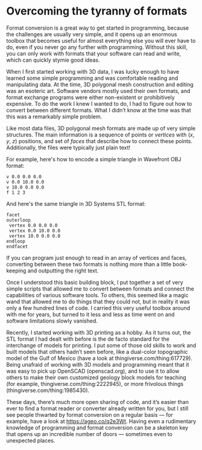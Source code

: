 
# Overcoming the tyranny of formats

Format conversion is a great way to get started in programming, because the challenges are usually very simple, and it opens up an enormous toolbox that becomes useful for almost everything else you will ever have to do, even if you never go any further with programming. Without this skill, you can only work with formats that your software can read and write, which can quickly stymie good ideas.

When I first started working with 3D data, I was lucky enough to have learned some simple programming and was comfortable reading and manipulating data. At the time, 3D polygonal mesh construction and editing was an esoteric art. Software vendors mostly used their own formats, and format exchange programs were either non-existent or prohibitively expensive. To do the work I knew I wanted to do, I had to figure out how to convert between different formats. What I didn’t know at the time was that this was a remarkably simple problem.

Like most data files, 3D polygonal mesh formats are made up of very simple structures. The main information is a sequence of points or _vertices_ with (_x_, _y_, _z_) positions, and set of _faces_ that describe how to connect these points. Additionally, the files were typically just plain text!  

For example, here's how to encode a simple triangle in Wavefront OBJ format:

    v 0.0 0.0 0.0
    v 0.0 10.0 0.0
    v 10.0 0.0 0.0
    f 1 2 3

And here's the same triangle in 3D Systems STL format:

    facet
    outerloop
     vertex 0.0 0.0 0.0
     vertex 0.0 10.0 0.0
     vertex 10.0 0.0 0.0
    endloop
    endfacet

If you can program just enough to read in an array of vertices and faces, converting between these two formats is nothing more than a little book-keeping and outputting the right text.

Once I understood this basic building block, I put together a set of very simple scripts that allowed me to convert between formats and connect the capabilities of various software tools.  To others, this seemed like a magic wand that allowed me to do things that they could not, but in reality it was only a few hundred lines of code. I carried this very useful toolbox around with me for years, but turned to it less and less as time went on and software limitations slowly vanished.

Recently, I started working with 3D printing as a hobby. As it turns out, the STL format I had dealt with before is the de facto standard for the interchange of models for printing.  I put some of those old skills to work and built models that others hadn’t seen before, like a dual-color topographic model of the Gulf of Mexico (have a look at thingiverse.com/thing:617729). Being unafraid of working with 3D models and programming meant that it was easy to pick up OpenSCAD (openscad.org), and to use it to allow others to make their own customized geology block models for teaching (for example, thingiverse.com/thing:2222945), or more frivolous things (thingiverse.com/thing:1985430).

These days, there’s much more open sharing of code, and it’s easier than ever to find a format reader or converter already written for you, but I still see people thwarted by format conversion on a regular basis — for example, have a look at https://ageo.co/q2e3Wt.  Having even a rudimentary knowledge of programming and format conversion can be a skeleton key that opens up an incredible number of doors — sometimes even to unexpected places.

